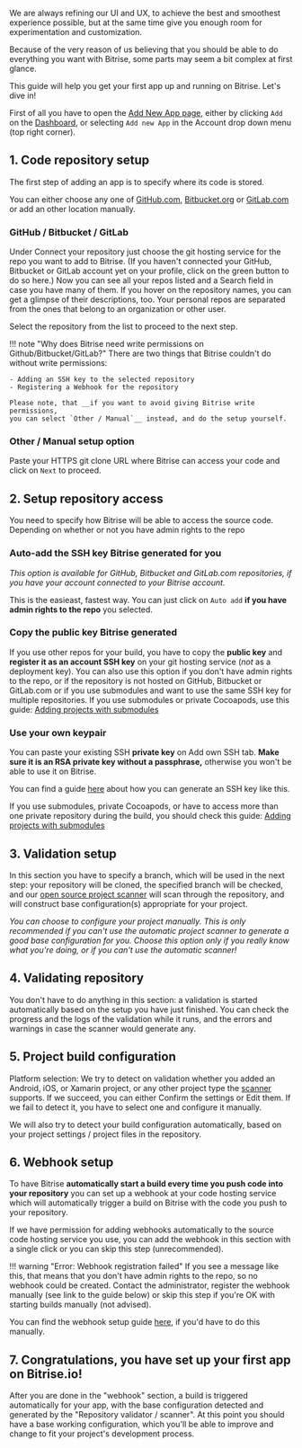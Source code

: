 We are always refining our UI and UX, to achieve the best and smoothest experience possible,
but at the same time give you enough room for experimentation and customization.

Because of the very reason of us believing that you should be able to do everything you want with Bitrise,
some parts may seem a bit complex at first glance.

This guide will help you get your first app up and running on Bitrise. Let's dive in!

First of all you have to open the [Add New App page](https://www.bitrise.io/apps/add),
either by clicking `Add` on the [Dashboard](https://www.bitrise.io/dashboard),
or selecting `Add new App` in the Account drop down menu (top right corner).

## 1. Code repository setup

The first step of adding an app is to specify where its code is stored.

You can either choose any one of [GitHub.com](https://github.com/), [Bitbucket.org](https://bitbucket.org/) or [GitLab.com](https://gitlab.com/) or add an other location manually.

### GitHub / Bitbucket / GitLab

Under Connect your repository just choose the git hosting service for the repo you want to add to Bitrise.
(If you haven't connected your GitHub, Bitbucket or GitLab account yet on your profile, click on the green button to do so here.) Now you can see all your repos listed and a Search field in case you have many of them. If you hover on the repository names, you can get a glimpse of their descriptions, too.
Your personal repos are separated from the ones that belong to an organization or other user.

Select the repository from the list to proceed to the next step.

!!! note "Why does Bitrise need write permissions on Github/Bitbucket/GitLab?"
    There are two things that Bitrise couldn't do without write permissions:

    - Adding an SSH key to the selected repository
    - Registering a Webhook for the repository

    Please note, that __if you want to avoid giving Bitrise write permissions,
    you can select `Other / Manual`__ instead, and do the setup yourself.

### Other / Manual setup option

Paste your HTTPS git clone URL where Bitrise can access your code and click on `Next` to proceed.


## 2. Setup repository access

You need to specify how Bitrise will be able to access the source code. Depending on whether or not you have admin rights to the repo

### Auto-add the SSH key Bitrise generated for you

_This option is available for GitHub, Bitbucket and GitLab.com repositories,
if you have your account connected to your Bitrise account._

This is the easieast, fastest way. You can just click on `Auto add`
__if you have admin rights to the repo__ you selected.

### Copy the public key Bitrise generated

If you use other repos for your build, you have to copy the __public key__ and __register it as an account SSH key__ on your git hosting service (*not* as a deployment key).
You can also use this option if you don't have admin rights to the repo, or if the repository is not hosted on GitHub, Bitbucket or GitLab.com or if you use submodules and want to use the same SSH key for multiple repositories.
If you use submodules or private Cocoapods,
use this guide: [Adding projects with submodules](/faq/adding-projects-with-submodules/)

### Use your own keypair

You can paste your existing SSH __private key__ on Add own SSH tab.
__Make sure it is an RSA private key without a passphrase,__
otherwise you won't be able to use it on Bitrise.

You can find a guide [here](/faq/how-to-generate-ssh-keypair/) about
how you can generate an SSH key like this.

If you use submodules, private Cocoapods,
or have to access more than one private repository
during the build, you should check this guide: [Adding projects with submodules](/faq/adding-projects-with-submodules/)


## 3. Validation setup

In this section you have to specify a branch, which will be used in the next step:
your repository will be cloned, the specified branch will be checked,
and our [open source project scanner](https://github.com/bitrise-core/bitrise-init)
will scan through the repository, and will construct base configuration(s)
appropriate for your project.

*You can choose to configure your project manually.
This is only recommended if you can't use the automatic
project scanner to generate a good base configuration for you.
Choose this option only if you really know what you're doing,
or if you can't use the automatic scanner!*


## 4. Validating repository

You don't have to do anything in this section: a validation
is started automatically based on the setup you have just finished. 
You can check the progress and the logs of the validation while it runs,
and the errors and warnings in case the scanner would generate any.


## 5. Project build configuration

Platform selection: We try to detect on validation whether you added an Android, iOS, or Xamarin project,
or any other project type the [scanner](https://github.com/bitrise-core/bitrise-init) supports.
If we succeed, you can either Confirm the settings or Edit them.
If we fail to detect it, you have to select one and configure it manually.

We will also try to detect your build configuration automatically, based on your project settings / project
files in the repository.


## 6. Webhook setup

To have Bitrise __automatically start a build every time you push code into your repository__ you can set up a webhook at your code hosting service which will automatically trigger a build on Bitrise with the code you push to your repository.

If we have permission for adding webhooks automatically to the source code hosting service you use, you can add the webhook in this section with a single click or you can skip this step (unrecommended).

!!! warning "Error: Webhook registration failed"
    If you see a message like this, that means that you don't have admin rights to the repo,
    so no webhook could be created. Contact the administrator, register the webhook manually (see link to the guide below)
    or skip this step if you're OK with starting builds manually (not advised).

You can find the webhook setup guide [here](/webhooks/),
if you'd have to do this manually.


## 7. Congratulations, you have set up your first app on Bitrise.io!

After you are done in the "webhook" section, a build is triggered automatically
for your app, with the base configuration detected and generated by
the "Repository validator / scanner". At this point you should have
a base working configuration, which you'll be able to improve and change
to fit your project's development process.
